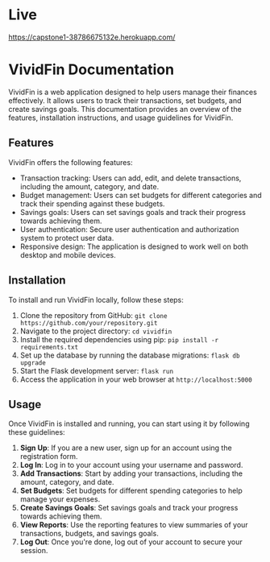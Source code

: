# Live
https://capstone1-38786675132e.herokuapp.com/

# VividFin Documentation

VividFin is a web application designed to help users manage their finances effectively. It allows users to track their transactions, set budgets, and create savings goals. This documentation provides an overview of the features, installation instructions, and usage guidelines for VividFin.

## Features

VividFin offers the following features:

- Transaction tracking: Users can add, edit, and delete transactions, including the amount, category, and date.
- Budget management: Users can set budgets for different categories and track their spending against these budgets.
- Savings goals: Users can set savings goals and track their progress towards achieving them.
- User authentication: Secure user authentication and authorization system to protect user data.
- Responsive design: The application is designed to work well on both desktop and mobile devices.

## Installation

To install and run VividFin locally, follow these steps:

1. Clone the repository from GitHub: `git clone https://github.com/your/repository.git`
2. Navigate to the project directory: `cd vividfin`
3. Install the required dependencies using pip: `pip install -r requirements.txt`
4. Set up the database by running the database migrations: `flask db upgrade`
5. Start the Flask development server: `flask run`
6. Access the application in your web browser at `http://localhost:5000`

## Usage

Once VividFin is installed and running, you can start using it by following these guidelines:

1. **Sign Up**: If you are a new user, sign up for an account using the registration form.
2. **Log In**: Log in to your account using your username and password.
3. **Add Transactions**: Start by adding your transactions, including the amount, category, and date.
4. **Set Budgets**: Set budgets for different spending categories to help manage your expenses.
5. **Create Savings Goals**: Set savings goals and track your progress towards achieving them.
6. **View Reports**: Use the reporting features to view summaries of your transactions, budgets, and savings goals.
7. **Log Out**: Once you're done, log out of your account to secure your session.



